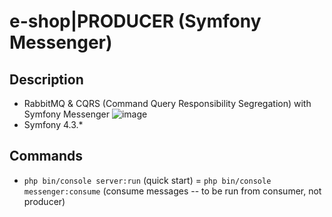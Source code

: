 # e-shop|PRODUCER (Symfony Messenger)

## Description
- RabbitMQ & CQRS (Command Query Responsibility Segregation) with Symfony Messenger
![image](https://user-images.githubusercontent.com/26516689/120509277-08e8fc80-c3d1-11eb-80b5-cd91bd635c5f.png)
- Symfony 4.3.*

## Commands
- ```php bin/console server:run``` (quick start)
= ```php bin/console messenger:consume``` (consume messages -- to be run from consumer, not producer)